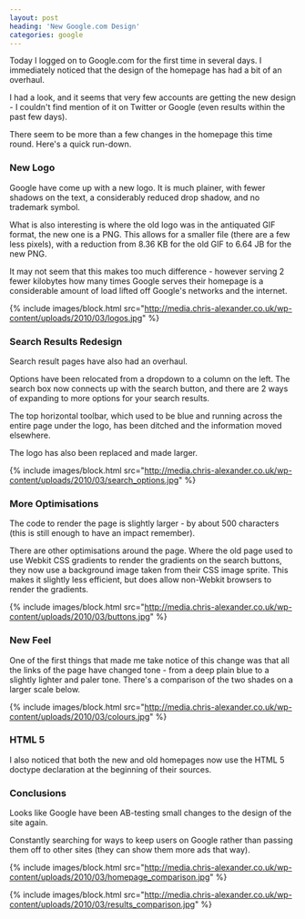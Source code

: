 ```yaml
---
layout: post
heading: 'New Google.com Design'
categories: google
---
```


Today I logged on to Google.com for the first time in several days. I immediately noticed that the design of the homepage has had a bit of an overhaul.

I had a look, and it seems that very few accounts are getting the new design - I couldn't find mention of it on Twitter or Google (even results within the past few days).

There seem to be more than a few changes in the homepage this time round. Here's a quick run-down.

### New Logo

Google have come up with a new logo. It is much plainer, with fewer shadows on the text, a considerably reduced drop shadow, and no trademark symbol.

What is also interesting is where the old logo was in the antiquated GIF format, the new one is a PNG. This allows for a smaller file (there are a few less pixels), with a reduction from 8.36 KB for the old GIF to 6.64 JB for the new PNG.

It may not seem that this makes too much difference - however serving 2 fewer kilobytes how many times Google serves their homepage is a considerable amount of load lifted off Google's networks and the internet.

{% include images/block.html src="http://media.chris-alexander.co.uk/wp-content/uploads/2010/03/logos.jpg" %}

### Search Results Redesign

Search result pages have also had an overhaul.

Options have been relocated from a dropdown to a column on the left. The search box now connects up with the search button, and there are 2 ways of expanding to more options for your search results.

The top horizontal toolbar, which used to be blue and running across the entire page under the logo, has been ditched and the information moved elsewhere.

The logo has also been replaced and made larger.

{% include images/block.html src="http://media.chris-alexander.co.uk/wp-content/uploads/2010/03/search_options.jpg" %}

### More Optimisations

The code to render the page is slightly larger - by about 500 characters (this is still enough to have an impact remember).

There are other optimisations around the page. Where the old page used to use Webkit CSS gradients to render the gradients on the search buttons, they now use a background image taken from their CSS image sprite. This makes it slightly less efficient, but does allow non-Webkit browsers to render the gradients.

{% include images/block.html src="http://media.chris-alexander.co.uk/wp-content/uploads/2010/03/buttons.jpg" %}

### New Feel

One of the first things that made me take notice of this change was that all the links of the page have changed tone - from a deep plain blue to a slightly lighter and paler tone. There's a comparison of the two shades on a larger scale below.

{% include images/block.html src="http://media.chris-alexander.co.uk/wp-content/uploads/2010/03/colours.jpg" %}

### HTML 5

I also noticed that both the new and old homepages now use the HTML 5 doctype declaration at the beginning of their sources.

### Conclusions

Looks like Google have been AB-testing small changes to the design of the site again.

Constantly searching for ways to keep users on Google rather than passing them off to other sites (they can show them more ads that way).

{% include images/block.html src="http://media.chris-alexander.co.uk/wp-content/uploads/2010/03/homepage_comparison.jpg" %}

{% include images/block.html src="http://media.chris-alexander.co.uk/wp-content/uploads/2010/03/results_comparison.jpg" %}